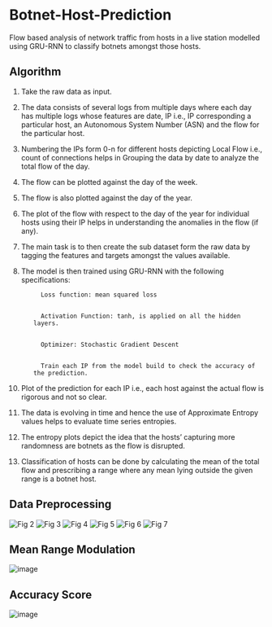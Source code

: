 # Botnet-Host-Prediction

Flow based analysis of network traffic from hosts in a live station modelled using GRU-RNN to classify botnets amongst those hosts.

## Algorithm

1. Take the raw data as input.


2. The data consists of several logs from multiple days where each day has multiple logs whose features are date, IP i.e., IP corresponding a particular host, an Autonomous System Number (ASN) and the flow for the particular host.


3. Numbering the IPs form 0-n for different hosts depicting Local Flow i.e., count of connections helps in Grouping the data by date to analyze the total flow of the day.


4. The flow can be plotted against the day of the week.


5. The flow is also plotted against the day of the year.


6. The plot of the flow with respect to the day of the year for individual hosts using their IP helps in understanding the anomalies in the flow (if any).


7. The main task is to then create the sub dataset form the raw data by tagging the features and targets amongst the values available.


8. The model is then trained using GRU-RNN with the following specifications:
         <ul>
         
         
         Loss function: mean squared loss
         
         
         Activation Function: tanh, is applied on all the hidden layers. 
         
         
         Optimizer: Stochastic Gradient Descent
         
         
         Train each IP from the model build to check the accuracy of the prediction.
         
         
</ul>


10. Plot of the prediction for each IP i.e., each host against the actual flow is rigorous and not so clear.


11. The data is evolving in time and hence the use of Approximate Entropy values helps to evaluate time series entropies.


12. The entropy plots depict the idea that the hosts’ capturing more randomness are botnets as the flow is disrupted.


13. Classification of hosts can be done by calculating the mean of the total flow and prescribing a range where any mean lying outside the given range is a botnet host.


## Data Preprocessing

![Fig  2](https://user-images.githubusercontent.com/82095877/232967141-97ecf077-7792-474b-b414-d63537cfc3fe.png)
![Fig  3](https://user-images.githubusercontent.com/82095877/232967168-1e2ca825-f8fd-4c98-8ab5-8b7654cfbffb.png)
![Fig  4](https://user-images.githubusercontent.com/82095877/232967187-a5e197bd-ace3-48ab-b84e-fc8e2aaaf36b.png)
![Fig  5](https://user-images.githubusercontent.com/82095877/232967196-276ba1b5-3203-4fee-8a15-96c64296c4dd.png)
![Fig  6](https://user-images.githubusercontent.com/82095877/232967211-fb400813-72bd-48d1-808a-704eab3be97c.png)
![Fig  7](https://user-images.githubusercontent.com/82095877/232967218-d5240dda-f4cb-4b86-a817-566522aa49a5.png)

## Mean Range Modulation

![image](https://user-images.githubusercontent.com/82095877/232967333-40301533-c1bd-4f8f-b81c-69e1f81dcdeb.png)

## Accuracy Score

![image](https://user-images.githubusercontent.com/82095877/232967377-3c84f95b-cedd-41b0-8011-aa9dc4fde41b.png)


